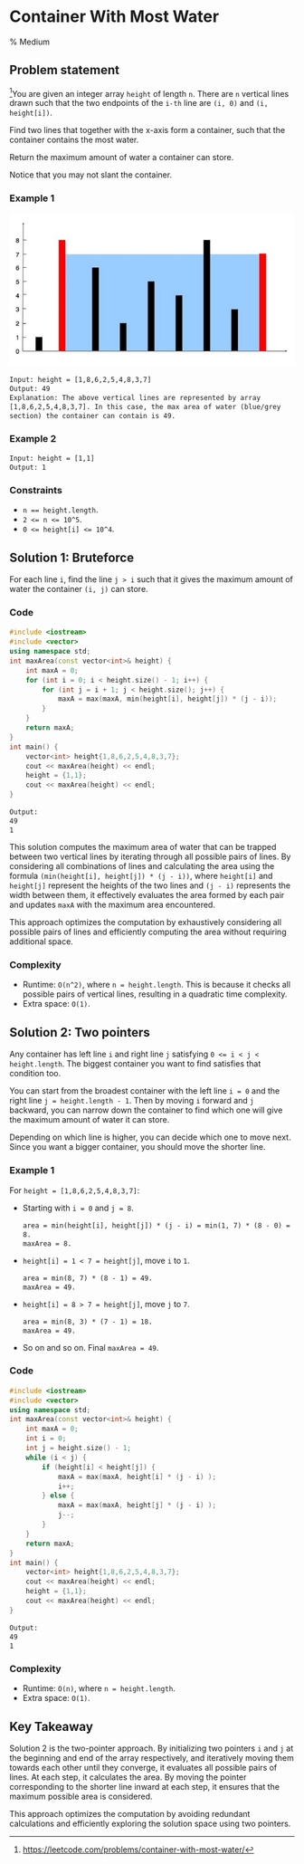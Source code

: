 # Container With Most Water
% Medium
## Problem statement

[^url]You are given an integer array `height` of length `n`. There are `n` vertical lines drawn such that the two endpoints of the `i-th` line are `(i, 0)` and `(i, height[i])`.

Find two lines that together with the x-axis form a container, such that the container contains the most water.

Return the maximum amount of water a container can store.

Notice that you may not slant the container.

[^url]: https://leetcode.com/problems/container-with-most-water/

### Example 1


![The lines of Example 1 and the resulting maximum container](11_question_11.jpg)
```text
Input: height = [1,8,6,2,5,4,8,3,7]
Output: 49
Explanation: The above vertical lines are represented by array [1,8,6,2,5,4,8,3,7]. In this case, the max area of water (blue/grey section) the container can contain is 49.
```

### Example 2
```text
Input: height = [1,1]
Output: 1
``` 

### Constraints

* `n == height.length`.
* `2 <= n <= 10^5`.
* `0 <= height[i] <= 10^4`.

## Solution 1: Bruteforce

For each line `i`, find the line `j > i` such that it gives the maximum amount of water the container `(i, j)` can store.

### Code

```cpp
#include <iostream>
#include <vector>
using namespace std;
int maxArea(const vector<int>& height) {
    int maxA = 0;
    for (int i = 0; i < height.size() - 1; i++) {
        for (int j = i + 1; j < height.size(); j++) {
            maxA = max(maxA, min(height[i], height[j]) * (j - i));
        }
    }
    return maxA;
}
int main() {
    vector<int> height{1,8,6,2,5,4,8,3,7};
    cout << maxArea(height) << endl;
    height = {1,1};
    cout << maxArea(height) << endl;
}
```
```text
Output:
49
1
```

This solution computes the maximum area of water that can be trapped between two vertical lines by iterating through all possible pairs of lines. 
By considering all combinations of lines and calculating the area using the formula `(min(height[i], height[j]) * (j - i))`, where `height[i]` and `height[j]` represent the heights of the two lines and `(j - i)` represents the width between them, it effectively evaluates the area formed by each pair and updates `maxA` with the maximum area encountered. 

This approach optimizes the computation by exhaustively considering all possible pairs of lines and efficiently computing the area without requiring additional space.

### Complexity

* Runtime: `O(n^2)`, where `n = height.length`. This is because it checks all possible pairs of vertical lines, resulting in a quadratic time complexity.
* Extra space: `O(1)`.

## Solution 2: Two pointers

Any container has left line `i` and right line `j` satisfying `0 <= i < j < height.length`. The biggest container you want to find satisfies that condition too.

You can start from the broadest container with the left line `i = 0` and the right line `j = height.length - 1`. Then by moving `i` forward and `j` backward, you can narrow down the container to find which one will give the maximum amount of water it can store.

Depending on which line is higher, you can decide which one to move next. Since you want a bigger container, you should move the shorter line.

### Example 1
For `height = [1,8,6,2,5,4,8,3,7]`:
- Starting with `i = 0` and `j = 8`.

    ```text
    area = min(height[i], height[j]) * (j - i) = min(1, 7) * (8 - 0) = 8.
    maxArea = 8.
    ```
- `height[i] = 1 < 7 = height[j]`, move `i` to `1`.

    ```text
    area = min(8, 7) * (8 - 1) = 49.
    maxArea = 49.
    ```
- `height[i] = 8 > 7 = height[j]`, move `j` to `7`.

    ```text
    area = min(8, 3) * (7 - 1) = 18.
    maxArea = 49.
    ```
- So on and so on. Final `maxArea = 49`.

### Code

```cpp
#include <iostream>
#include <vector>
using namespace std;
int maxArea(const vector<int>& height) {
    int maxA = 0;
    int i = 0;
    int j = height.size() - 1;
    while (i < j) {
        if (height[i] < height[j]) {
            maxA = max(maxA, height[i] * (j - i) );
            i++;
        } else {
            maxA = max(maxA, height[j] * (j - i) );
            j--;
        }
    }
    return maxA;
}
int main() {
    vector<int> height{1,8,6,2,5,4,8,3,7};
    cout << maxArea(height) << endl;
    height = {1,1};
    cout << maxArea(height) << endl;
}
```
```text
Output:
49
1
```

### Complexity

* Runtime: `O(n)`, where `n = height.length`.
* Extra space: `O(1)`.

## Key Takeaway

Solution 2 is the two-pointer approach. By initializing two pointers `i` and `j` at the beginning and end of the array respectively, and iteratively moving them towards each other until they converge, it evaluates all possible pairs of lines. At each step, it calculates the area. By moving the pointer corresponding to the shorter line inward at each step, it ensures that the maximum possible area is considered. 

This approach optimizes the computation by avoiding redundant calculations and efficiently exploring the solution space using two pointers.
